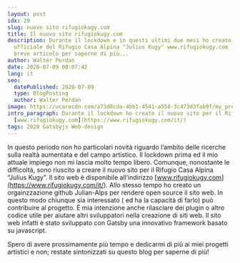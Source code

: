 ```yaml
---
layout: post
idx: 29
slug: nuovo sito rifugiokugy.com
title: Il nuovo sito rifugiokugy.com
description: Durante il lockdown e in questi ultimi due mesi ho creato il sito
  ufficiale del Rifugio Casa Alpina "Julius Kugy" www.rifugiokugy.com , leggi il
  breve articolo per saperne di più...
author: Walter Perdan
date: 2020-07-09 00:07:42
lang: it
seo:
  datePublished: 2020-07-09
  type: BlogPosting
  author: Walter Perdan
image: https://ucarecdn.com/a73d8cda-4bb1-4541-a558-3c473d3fab9f/my_presentation_walter_perdan_artist.jpg
intro_paragraph: Durante il lockdown ho creato il nuovo sito per il Rifugio Kugy
  [www.rifugiokugy.com](https://www.rifugiokugy.com/it/)
tags: 2020 Gatsbyjs Web-design
---
```

In questo periodo non ho particolari novità riguardo l’ambito delle ricerche sulla realtà aumentata e del campo artistico. Il lockdown prima ed il mio attuale impiego non mi lascia molto tempo libero. Comunque, nonostante le difficoltà, sono riuscito a creare il nuovo sito per il Rifugio Casa Alpina “Julius Kugy”. Il sito web è disponibile all’indirizzo [www.rifugiokugy.com](https://www.rifugiokugy.com/it/). Allo stesso tempo ho creato un orgainzzazione github Julian-Alps per rendere open source il sito web. In questo modo chiunque sia interessato ( ed ha la capacità di farlo) può contribuire al progetto. É mia intenzione anche rilasciare dei plugin o altro codice utile per aiutare altri sviluppatori nella creazione di siti web. Il sito web infatti è stato sviluppato con Gatsby una innovativo framework basato su javascript.

Spero di avere prossimamente più tempo e dedicarmi di più ai miei progetti artistici e non; restate sintonizzati su questo blog per saperne di più!